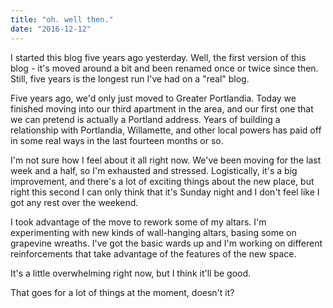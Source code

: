 ```yaml
---
title: "oh. well then."
date: "2016-12-12"
---
```


I started this blog five years ago yesterday. Well, the first version of this blog - it's moved around a bit and been renamed once or twice since then. Still, five years is the longest run I've had on a "real" blog.

Five years ago, we'd only just moved to Greater Portlandia. Today we finished moving into our third apartment in the area, and our first one that we can pretend is actually a Portland address. Years of building a relationship with Portlandia, Willamette, and other local powers has paid off in some real ways in the last fourteen months or so.

I'm not sure how I feel about it all right now. We've been moving for the last week and a half, so I'm exhausted and stressed. Logistically, it's a big improvement, and there's a lot of exciting things about the new place, but right this second I can only think that it's Sunday night and I don't feel like I got any rest over the weekend.

I took advantage of the move to rework some of my altars. I'm experimenting with new kinds of wall-hanging altars, basing some on grapevine wreaths. I've got the basic wards up and I'm working on different reinforcements that take advantage of the features of the new space.

It's a little overwhelming right now, but I think it'll be good.

That goes for a lot of things at the moment, doesn't it?
